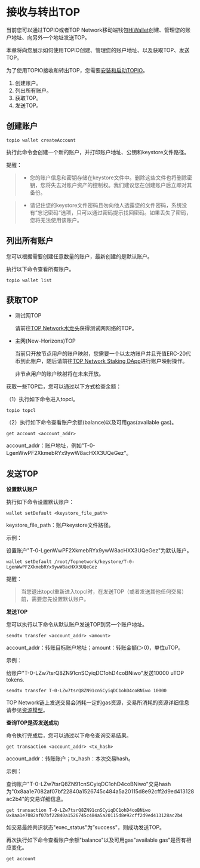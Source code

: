 # 接收与转出TOP

当前您可以通过TOPIO或者TOP Network移动端钱包[HiWallet](https://www.hiwallet.org)创建、管理您的账户地址、向另外一个地址发送TOP。

本章将向您展示如何使用TOPIO创建、管理您的账户地址、以及获取TOP、发送TOP。

为了使用TOPIO接收和转出TOP，您需要[安装和启动TOPIO](docs-cn/Tools/InstallTOPIO.md)。

1. 创建账户。
2. 列出所有账户。
3. 获取TOP。
4. 发送TOP。

## 创建账户

```
topio wallet createAccount
```

执行此命令会创建一个新的账户，并打印账户地址、公钥和keystore文件路径。

提醒：

> * 您的账户信息和密钥存储在keystore文件中。删除这些文件也将删除密钥，您将失去对账户资产的控制权。我们建议您在创建账户后立即对其备份。

> * 请记住您的keystore文件密码且勿向他人透露您的文件密码，系统没有”忘记密码“选项，只可以通过密码提示找回密码。如果丢失了密码，您将无法使用该账户。

## 列出所有账户

您可以根据需要创建任意数量的账户，最新创建的是默认账户。

执行以下命令查看所有账户。

```
topio wallet list
```

## 获取TOP 

* 测试网TOP

  请前往[TOP Network水龙头](http://104.248.153.202:7804/en/faucet)获得测试网网络的TOP。

* 主网(New-Horizons)TOP

  当前只开放节点用户的账户映射，您需要一个以太坊账户并且充值ERC-20代币到此账户，随后请前往[TOP Network Staking DApp]( http://104.248.153.202:7800/)进行账户映射操作。

  非节点用户的账户映射将在未来开放。

获取一些TOP后，您可以通过以下方式检查余额：

（1）执行如下命令进入topcl。

```
topio topcl
```

（2）执行如下命令查看账户余额(balance)以及可用gas(available gas)。

```
get account <account_addr>
```

account_addr：账户地址，例如"T-0-LgenWwPF2XkmebRYx9ywW8acHXX3UQeGez"。

## 发送TOP

**设置默认账户**

执行如下命令设置默认账户：

```
wallet setDefault <keystore_file_path>
```

keystore_file_path：账户keystore文件路径。

示例：

设置账户"T-0-LgenWwPF2XkmebRYx9ywW8acHXX3UQeGez"为默认账户。

```
wallet setDefault /root/Topnetwork/keystore/T-0-LgenWwPF2XkmebRYx9ywW8acHXX3UQeGez
```

提醒：

> 当您退出topcl重新进入topcl时，在发送TOP（或者发送其他任何交易）前，需要您先设置默认账户。

**发送TOP**

您可以执行以下命令从默认账户发送TOP到另一个账户地址。

```
sendtx transfer <account_addr> <amount>
```

account_addr：转账目标账户地址；amount：转账金额(＞0)，单位uTOP。

示例：

给账户"T-0-LZw7tsrQ8ZN91cnSCyiqDC1ohD4coBNiwo"发送10000 uTOP tokens.

```
sendtx transfer T-0-LZw7tsrQ8ZN91cnSCyiqDC1ohD4coBNiwo 10000 
```

TOP Network链上发送交易会消耗一定的gas资源，交易所消耗的资源详细信息请参见[资源模型](http://192.168.30.12/#/docs-cn/AboutTOPNetwork/Protocol/ResourceModel)。

**查询TOP是否发送成功**

命令执行完成后，您可以通过以下命令查询交易结果。

```
get transaction <account_addr> <tx_hash>
```

account_addr：转账账户；tx_hash：本次交易hash。

示例：

查询账户"T-0-LZw7tsrQ8ZN91cnSCyiqDC1ohD4coBNiwo"交易hash为"0x8aa1e7082af07bf22840a1526745c484a5a20115d8e92cff2d9ed413128ac2b4"的交易详细信息。

```
get transaction T-0-LZw7tsrQ8ZN91cnSCyiqDC1ohD4coBNiwo 0x8aa1e7082af07bf22840a1526745c484a5a20115d8e92cff2d9ed413128ac2b4
```

如交易最终共识状态"exec_status"为”success"，则成功发送TOP。

再次执行如下命令查看账户余额"balance"以及可用gas"available gas"是否有相应变化。

```
get account
```
